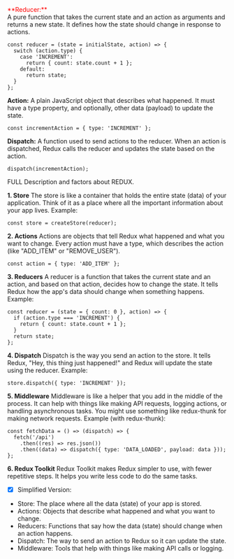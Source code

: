 <div style = "color: red">**Reducer:**</div> A pure function that takes the current state and an action as arguments and returns a new state. It defines how the state should change in response to actions.

``` 
const reducer = (state = initialState, action) => {
  switch (action.type) {
    case 'INCREMENT':
      return { count: state.count + 1 };
    default:
      return state;
  }
};
```

**Action:**  A plain JavaScript object that describes what happened. It must have a type property, and optionally, other data (payload) to update the state.
```
const incrementAction = { type: 'INCREMENT' };
```

**Dispatch:** A function used to send actions to the reducer. When an action is dispatched, Redux calls the reducer and updates the state based on the action.
 
```
dispatch(incrementAction);
```

FULL Description and factors about REDUX.

**1. Store**
The store is like a container that holds the entire state (data) of your application. Think of it as a place where all the important information about your app lives.
Example:
```
const store = createStore(reducer);
```
**2. Actions**
Actions are objects that tell Redux what happened and what you want to change. Every action must have a type, which describes the action (like "ADD_ITEM" or "REMOVE_USER").
```
const action = { type: 'ADD_ITEM' };
```
**3. Reducers**
A reducer is a function that takes the current state and an action, and based on that action, decides how to change the state. It tells Redux how the app's data should change when something happens.
Example:
```
const reducer = (state = { count: 0 }, action) => {
  if (action.type === 'INCREMENT') {
    return { count: state.count + 1 };
  }
  return state;
};
```
**4. Dispatch**
Dispatch is the way you send an action to the store. It tells Redux, "Hey, this thing just happened!" and Redux will update the state using the reducer.
Example:
```
store.dispatch({ type: 'INCREMENT' });
```
**5. Middleware**
Middleware is like a helper that you add in the middle of the process. It can help with things like making API requests, logging actions, or handling asynchronous tasks. You might use something like redux-thunk for making network requests.
Example (with redux-thunk):
```
const fetchData = () => (dispatch) => {
  fetch('/api')
    .then((res) => res.json())
    .then((data) => dispatch({ type: 'DATA_LOADED', payload: data }));
};
```
**6. Redux Toolkit**
Redux Toolkit makes Redux simpler to use, with fewer repetitive steps. It helps you write less code to do the same tasks.

- [x] Simplified Version:
  
- Store: The place where all the data (state) of your app is stored.
- Actions: Objects that describe what happened and what you want to change.
- Reducers: Functions that say how the data (state) should change when an action happens.
- Dispatch: The way to send an action to Redux so it can update the state.
- Middleware: Tools that help with things like making API calls or logging.
